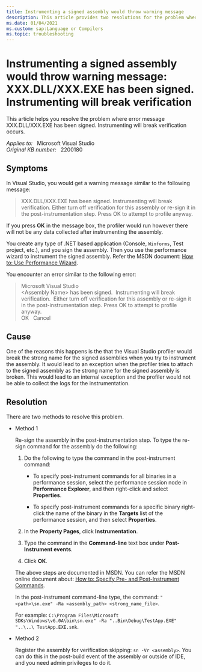 ```yaml
---
title: Instrumenting a signed assembly would throw warning message
description: This article provides two resolutions for the problem where error message XXX.DLL/XXX.EXE has been signed. Instrumenting will break verification occurs.
ms.date: 01/04/2021
ms.custom: sap:Language or Compilers
ms.topic: troubleshooting
---
```

# Instrumenting a signed assembly would throw warning message: XXX.DLL/XXX.EXE has been signed. Instrumenting will break verification

This article helps you resolve the problem where error message XXX.DLL/XXX.EXE has been signed. Instrumenting will break verification occurs.

_Applies to:_ &nbsp; Microsoft Visual Studio  
_Original KB number:_ &nbsp; 2200180

## Symptoms

In Visual Studio, you would get a warning message similar to the following message:

> XXX.DLL/XXX.EXE has been signed. Instrumenting will break verification. Either turn off verification for this assembly or re-sign it in the post-instrumentation step. Press OK to attempt to profile anyway.

If you press **OK** in the message box, the profiler would run however there will not be any data collected after instrumenting the assembly.

You create any type of .NET based application (Console, `Winforms`, Test project, etc.), and you sign the assembly. Then you use the performance wizard to instrument the signed assembly. Refer the MSDN document: [How to: Use Performance Wizard](/previous-versions/ms182372(v=vs.80)).

You encounter an error similar to the following error:  

> Microsoft Visual Studio  
> \<Assembly Name> has been signed.  Instrumenting will break verification.  Either turn off verification for this assembly or re-sign it in the post-instrumentation step. Press OK to attempt to profile anyway.  
> OK   Cancel  

## Cause

One of the reasons this happens is the that the Visual Studio profiler would break the strong name for the signed assemblies when you try to instrument the assembly. It would lead to an exception when the profiler tries to attach to the signed assembly as the strong name for the signed assembly is broken. This would lead to an internal exception and the profiler would not be able to collect the logs for the instrumentation.

## Resolution

There are two methods to resolve this problem.

- Method 1

    Re-sign the assembly in the post-instrumentation step. To type the re-sign command for the assembly do the following:

    1. Do the following to type the command in the post-instrument command:

       - To specify post-instrument commands for all binaries in a performance session, select the performance session node in **Performance Explorer**, and then right-click and select **Properties**.

       - To specify post-instrument commands for a specific binary right-click the name of the binary in the **Targets** list of the performance session, and then select **Properties**.

    1. In the **Property Pages**, click **Instrumentation**.
    1. Type the command in the **Command-line** text box under **Post-Instrument events**.
    1. Click **OK**.

    The above steps are documented in MSDN. You can refer the MSDN online document about: [How to: Specify Pre- and Post-Instrument Commands](/previous-versions/visualstudio/visual-studio-2015/profiling/how-to-specify-pre-and-post-instrument-commands).

    In the post-instrument command-line type, the command: `"<path>\sn.exe" -Ra <assembly_path> <strong_name_file>`.

    For example: `C:\Program Files\Microsoft SDKs\Windows\v6.0A\bin\sn.exe" -Ra "..Bin\Debug\TestApp.EXE" "..\..\ TestApp.EXE.snk`.

- Method 2

  Register the assembly for verification skipping: `sn -Vr <assembly>`. You can do this in the post-build event of the assembly or outside of IDE, and you need admin privileges to do it.

